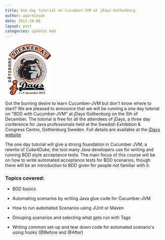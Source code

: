 ```yaml
---
title: One day tutorial on Cucumber-JVM at jDays Gothenburg
author: aparkinson
date: 2012-10-08
layout: post
categories: updates bdd
---
```


![jDays Speaker Emblem](/assets/images/post/jDays_logo_RGB_speaker_emblem_pa1.png) 

Got the burning desire to learn Cucumber-JVM but don't know where to start? We are pleased to announce that we will be running a one day tutorial on "BDD with Cucumber-JVM" at jDays  Gothenburg on the 5th of December. The tutorial is free for all the attendees of jDays, a three day conference for Java professionals held at the Swedish Exhibition & Congress Centre, Gothenburg
Sweden. Full details are available at the [jDays website](http://www.jdays.se/course-information/) 

The one day tutorial will give a strong foundation in Cucumber JVM, a rewrite of Cuke4Duke, the tool many Java developers use for writing and running BDD style acceptance tests. The main focus of this course will be on how to write automated acceptance tests for BDD scenarios, though there will be an introduction to BDD given for people not familiar with it.

### Topics covered:

* BDD basics

* Automating scenarios by writing Java glue code for Cucumber-JVM

* How to run automated Scenarios using JUnit or Maven

* Grouping scenarios and selecting what gets run with Tags

* Writing common set-up and tear down code for automated scenario's using hooks (@Before and @After)